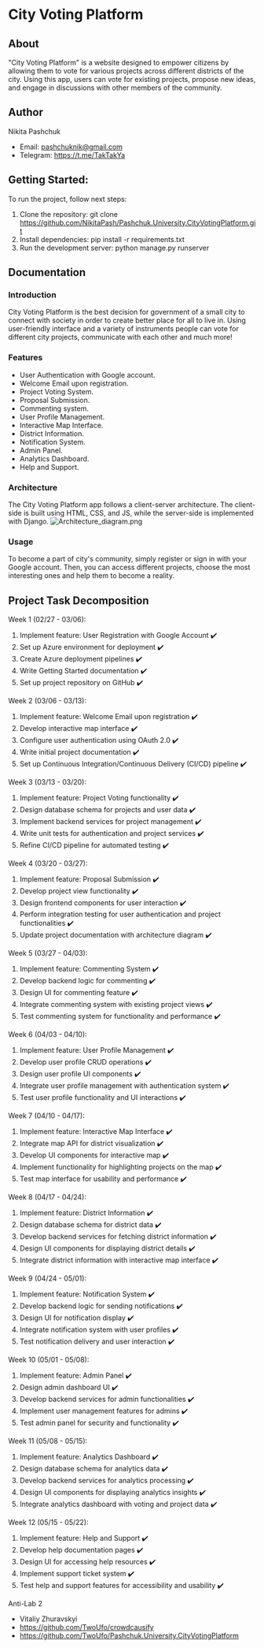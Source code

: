 # City Voting Platform

## About
"City Voting Platform" is a website designed to empower citizens by allowing them to vote for various projects across different districts of the city. Using this app, users can vote for existing projects, propose new ideas, and engage in discussions with other members of the community.

## Author
Nikita Pashchuk
- Email: pashchuknik@gmail.com
- Telegram: https://t.me/TakTakYa

## Getting Started:
To run the project, follow next steps:

1. Clone the repository: git clone https://github.com/NikitaPash/Pashchuk.University.CityVotingPlatform.git
2. Install dependencies: pip install -r requirements.txt
3. Run the development server: python manage.py runserver


## Documentation
### Introduction
City Voting Platform is the best decision for government of a small city to connect with society in order to create better place for all to live in. Using user-friendly interface and a variety of instruments people can vote for different city projects, communicate with each other and much more!

### Features
- User Authentication with Google account.
- Welcome Email upon registration.
- Project Voting System.
- Proposal Submission.
- Commenting system.
- User Profile Management.
- Interactive Map Interface.
- District Information.
- Notification System.
- Admin Panel.
- Analytics Dashboard.
- Help and Support.

### Architecture
The City Voting Platform app follows a client-server architecture. The client-side is built using HTML, CSS, and JS, while the server-side is implemented with Django.
![Architecture_diagram.png](Architecture_diagram.png "Architecture diagram") 

### Usage
To become a part of city's community, simply register or sign in with your Google account. Then, you can access different projects, choose the most interesting ones and help them to become a reality.

## Project Task Decomposition
Week 1 (02/27 - 03/06):
1. Implement feature: User Registration with Google Account ✔️
2. Set up Azure environment for deployment ✔️
3. Create Azure deployment pipelines ✔️
4. Write Getting Started documentation ✔️
5. Set up project repository on GitHub ✔️

Week 2 (03/06 - 03/13):
1. Implement feature: Welcome Email upon registration ✔️
2. Develop interactive map interface ✔️
3. Configure user authentication using OAuth 2.0 ✔️
4. Write initial project documentation ✔️
5. Set up Continuous Integration/Continuous Delivery (CI/CD) pipeline ✔️

Week 3 (03/13 - 03/20):
1. Implement feature: Project Voting functionality ✔️
2. Design database schema for projects and user data ✔️
3. Implement backend services for project management ✔️
4. Write unit tests for authentication and project services ✔️
5. Refine CI/CD pipeline for automated testing ✔️

Week 4 (03/20 - 03/27):
1. Implement feature: Proposal Submission ✔️
2. Develop project view functionality ✔️
3. Design frontend components for user interaction ✔️
4. Perform integration testing for user authentication and project functionalities ✔️
5. Update project documentation with architecture diagram ✔️

Week 5 (03/27 - 04/03):
1. Implement feature: Commenting System ✔️
2. Develop backend logic for commenting ✔️
3. Design UI for commenting feature ✔️
4. Integrate commenting system with existing project views ✔️
5. Test commenting system for functionality and performance ✔️

Week 6 (04/03 - 04/10):
1. Implement feature: User Profile Management ✔️
2. Develop user profile CRUD operations ✔️
3. Design user profile UI components ✔️
4. Integrate user profile management with authentication system ✔️
5. Test user profile functionality and UI interactions ✔️

Week 7 (04/10 - 04/17):
1. Implement feature: Interactive Map Interface ✔️
2. Integrate map API for district visualization ✔️
3. Develop UI components for interactive map ✔️
4. Implement functionality for highlighting projects on the map ✔️
5. Test map interface for usability and performance ✔️

Week 8 (04/17 - 04/24):
1. Implement feature: District Information ✔️
2. Design database schema for district data ✔️
3. Develop backend services for fetching district information ✔️
4. Design UI components for displaying district details ✔️
5. Integrate district information with interactive map interface ✔️

Week 9 (04/24 - 05/01):
1. Implement feature: Notification System ✔️
2. Develop backend logic for sending notifications ✔️
3. Design UI for notification display ✔️
4. Integrate notification system with user profiles ✔️
5. Test notification delivery and user interaction ✔️

Week 10 (05/01 - 05/08):
1. Implement feature: Admin Panel ✔️
2. Design admin dashboard UI ✔️
3. Develop backend services for admin functionalities ✔️
4. Implement user management features for admins ✔️
5. Test admin panel for security and functionality ✔️

Week 11 (05/08 - 05/15):
1. Implement feature: Analytics Dashboard ✔️
2. Design database schema for analytics data ✔️
3. Develop backend services for analytics processing ✔️
4. Design UI components for displaying analytics insights ✔️
5. Integrate analytics dashboard with voting and project data ✔️

Week 12 (05/15 - 05/22):
1. Implement feature: Help and Support ✔️
2. Develop help documentation pages ✔️
3. Design UI for accessing help resources ✔️
4. Implement support ticket system ✔️
5. Test help and support features for accessibility and usability ✔️

Anti-Lab 2
- Vitaliy Zhuravskyi
- https://github.com/TwoUfo/crowdcausify
- https://github.com/TwoUfo/Pashchuk.University.CityVotingPlatform

